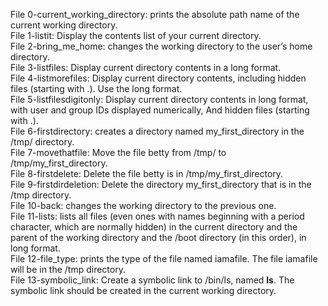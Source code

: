 File 0-current_working_directory: prints the absolute path name of the current working directory.  
File 1-listit: Display the contents list of your current directory.  
File 2-bring_me_home: changes the working directory to the user’s home directory.  
File 3-listfiles: Display current directory contents in a long format.  
File 4-listmorefiles: Display current directory contents, including hidden files (starting with .). Use the long format.  
File 5-listfilesdigitonly: Display current directory contents in long format, with user and group IDs displayed numerically, And hidden files (starting with .).  
File 6-firstdirectory: creates a directory named my_first_directory in the /tmp/ directory.  
File 7-movethatfile: Move the file betty from /tmp/ to /tmp/my_first_directory.  
File 8-firstdelete: Delete the file betty is in /tmp/my_first_directory.  
File 9-firstdirdeletion: Delete the directory my_first_directory that is in the /tmp directory.  
File 10-back: changes the working directory to the previous one.  
File 11-lists: lists all files (even ones with names beginning with a period character, which are normally hidden) in the current directory and the parent of the working directory and the /boot directory (in this order), in long format.  
File 12-file_type: prints the type of the file named iamafile. The file iamafile will be in the /tmp directory.  
File 13-symbolic_link: Create a symbolic link to /bin/ls, named __ls__. The symbolic link should be created in the current working directory.  

